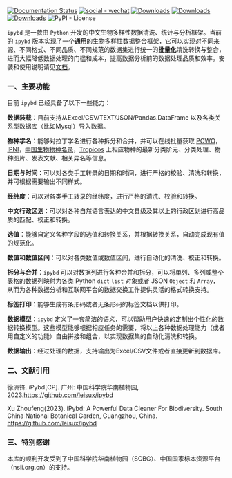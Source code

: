 [![Documentation Status](https://readthedocs.org/projects/ipybd/badge/?version=latest)](https://ipybd.readthedocs.io/zh_CN/latest/?badge=latest) [![social - wechat](https://img.shields.io/badge/%E5%85%AC%E4%BC%97%E5%8F%B7-%E4%B8%9C%E9%A3%8E%E7%9A%84%E5%B0%8F%E9%99%A2-brightgreen?style=flat&logo=weChat)](http://mp.weixin.qq.com/s?__biz=Mzg2MTczOTQ5Mg==&mid=2247483843&idx=1&sn=836c7c35a3dddf9e30c6546ce6e2b6f3&chksm=ce13c148f964485e1f4da455dd02f698d9bda84440ce9ce5b17a05e1bea24759acd10551a0f0#wechat_redirect) [![Downloads](https://static.pepy.tech/badge/ipybd/week)](https://pepy.tech/project/ipybd) [![Downloads](https://static.pepy.tech/badge/ipybd/month)](https://pepy.tech/project/ipybd) [![Downloads](https://static.pepy.tech/badge/ipybd)](https://pepy.tech/project/ipybd) ![PyPI - License](https://img.shields.io/pypi/l/ipybd?color=red)

`ipybd` 是一款由 `Python` 开发的中文生物多样性数据清洗、统计与分析框架。当前的 `ipybd` 版本实现了一个**通用**的生物多样性数据整合框架，它可以实现对不同来源、不同格式、不同品质、不同规范的数据集进行统一的**批量化**清洗转换与整合，进而大幅降低数据处理的门槛和成本，提高数据分析前的数据处理品质和效率。安装和使用说明请见[文档](https://ipybd.readthedocs.io)。

### 一、主要功能

目前 `ipybd` 已经具备了以下一些能力：

**数据装载**：目前支持从Excel/CSV/TEXT/JSON/Pandas.DataFrame 以及各类关系型数据库（比如Mysql）导入数据。

**物种学名**：能够对拉丁学名进行各种拆分和合并，并可以在线批量获取 [POWO](http://www.plantsoftheworldonline.org/)，[IPNI](https://www.ipni.org/)，[中国生物物种名录](http://www.sp2000.org.cn/)，[Tropicos](https://www.tropicos.org) 上相应物种的最新分类阶元、分类处理、物种图片、发表文献、相关异名等信息。

**日期与时间**：可以对各类手工转录的日期和时间，进行严格的校验、清洗和转换，并可根据需要输出不同样式。

**经纬度**：可以对各类手工转录的经纬度，进行严格的清洗、校验和转换。

**中文行政区划**：可以对各种自然语言表达的中文县级及其以上的行政区划进行高品质的匹配、校正和转换。

**选值**：能够自定义各种字段的选值和转换关系，并根据转换关系，自动完成现有值的规范化。

**数值和数值区间**：可以对各类数值或数值区间，进行自动化的清洗、校正和转换。

**拆分与合并**：`ipybd` 可以对数据列进行各种合并和拆分，可以将单列、多列或整个表格的数据列映射为各类 Python `dict` `list` 对象或者 JSON `Object` 和 `Array`，从而为各种数据分析和互联网平台的数据交换工作提供灵活的格式转换支持。

**标签打印**：能够生成有条形码或者无条形码的标签文档以供打印。

**数据模型**：`ipybd` 定义了一套简洁的语义，可以帮助用户快速的定制出个性化的数据转换模型。这些模型能够根据相应任务的需要，将以上各种数据处理能力（或者用自定义的功能）自由拼接和组合，以实现数据集的自动化清洗和转换。

**数据输出**：经过处理的数据，支持输出为Excel/CSV文件或者直接更新到数据库。

### 二、文献引用
徐洲锋. iPybd[CP]. 广州: 中国科学院华南植物园, 2023.https://github.com/leisux/ipybd

Xu Zhoufeng(2023). iPybd: A Powerful Data Cleaner For Biodiversity. South China National Botanical Garden, Guangzhou, China. 
https://github.com/leisux/ipybd

### 三、特别感谢
本库的顺利开发受到了中国科学院华南植物园（SCBG）、中国国家标本资源平台（nsii.org.cn）的支持。


